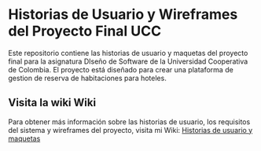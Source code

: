 # Historias de Usuario y Wireframes del Proyecto Final UCC



Este repositorio contiene las historias de usuario y maquetas del proyecto final para la asignatura DIseño de Software de la Universidad Cooperativa de Colombia. El proyecto está diseñado para crear una plataforma de gestion de reserva de habitaciones para hoteles.

## Visita la wiki Wiki

Para obtener más información sobre las historias de usuario, los requisitos del sistema y wireframes del proyecto, visita mi Wiki: [Historias de usuario y maquetas](https://github.com/CamiloToroUCC/Historias-de-usuario-y-maquetas-del-proyecto-final-UCC./wiki)
